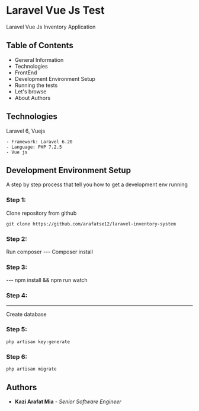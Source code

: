# Laravel Vue Js Test

Laravel Vue Js Inventory Application

## Table of Contents
- General Information
- Technologies
- FrontEnd 
- Development Environment Setup
- Running the tests
- Let's browse
- About Authors

## Technologies

Laravel 6, Vuejs

```
- Framework: Laravel 6.20
- Language: PHP 7.2.5
- Vue js
```

## Development Environment Setup

A step by step process that tell you how to get a development env running

### Step 1:
Clone repository from github
```
git clone https://github.com/arafatse12/laravel-inventory-system
```
### Step 2:
Run composer
--- Composer install
### Step 3:
--- npm install && npm run watch

### Step 4:
------
Create database 


### Step 5:
```
php artisan key:generate
```

### Step 6:
```
php artisan migrate
```

## Authors

* **Kazi Arafat Mia** - *Senior Software Engineer*
